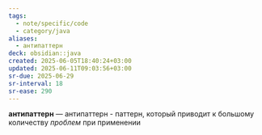 ```yaml
---
tags:
  - note/specific/code
  - category/java
aliases:
  - антипаттерн
deck: obsidian::java
created: 2025-06-05T18:40:24+03:00
updated: 2025-06-11T09:03:56+03:00
sr-due: 2025-06-29
sr-interval: 18
sr-ease: 290
---
```


**антипаттерн**
—
антипаттерн - паттерн, который приводит к большому количеству *проблем* при применении
